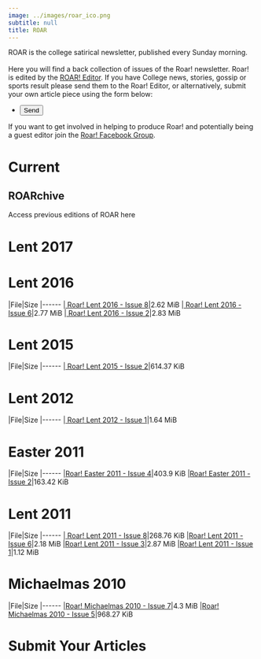 ```yaml
---
image: ../images/roar_ico.png
subtitle: null
title: ROAR
---
```


ROAR is the college satirical newsletter, published every Sunday morning. <br/><br/> Here you will find a back collection of issues of the Roar! newsletter. Roar! is edited by the [ROAR! Editor](roar_editor.html). If you have College news, stories, gossip or sports result please send them to the Roar! Editor, or alternatively, submit your own article piece using the form below:

- <input class="special" type="submit" value="Send"/>

If you want to get involved in helping to produce Roar! and potentially being a guest editor join the [Roar! Facebook Group](https://www.facebook.com/home.php?sk=group_218627764818399&amp;ap=1).

# Current

## ROARchive

Access previous editions of ROAR here

# Lent 2017

# Lent 2016

|File|Size
|------
|[ Roar! Lent 2016 - Issue 8](../pdf/roar/2016/lent/roarLent2016_8.pdf)|2.62 MiB
|[ Roar! Lent 2016 - Issue 6](../pdf/roar/2016/lent/roarLent2016_6.pdf)|2.77 MiB
|[ Roar! Lent 2016 - Issue 2](../pdf/roar/2016/lent/roarLent2016_2.pdf)|2.83 MiB

# Lent 2015

|File|Size
|------
|[ Roar! Lent 2015 - Issue 2](../pdf/roar/2015/LentRoar2.pdf)|614.37 KiB

# Lent 2012

|File|Size
|------
|[ Roar! Lent 2012 - Issue 1](/downloads/LentRoar1.pdf)|1.64 MiB

# Easter 2011

|File|Size
|------
|[Roar! Easter 2011 - Issue 4](../pdf/roar/2011/EasterRoar4.pdf)|403.9 KiB
|[Roar! Easter 2011 - Issue 2](../pdf/roar/2011/EasterRoar2.pdf)|163.42 KiB

# Lent 2011

|File|Size
|------
|[ Roar! Lent 2011 - Issue 8](../pdf/roar/2011/LentRoar8.pdf)|268.76 KiB
|[Roar! Lent 2011 - Issue 6](../pdf/roar/2011/LentRoar6.pdf)|2.18 MiB
|[Roar! Lent 2011 - Issue 3](../pdf/roar/2011/LentRoar3.pdf)|2.87 MiB
|[Roar! Lent 2011 - Issue 1](../pdf/roar/2011/LentRoar1.pdf)|1.12 MiB

# Michaelmas 2010

|File|Size
|------
|[Roar! Michaelmas 2010 - Issue 7](../pdf/roar/2010/RoarMich7.pdf)|4.3 MiB
|[Roar! Michaelmas 2010 - Issue 5](../pdf/roar/2010/RoarMich5.pdf)|968.27 KiB

# Submit Your Articles